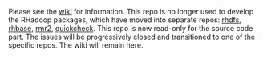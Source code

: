 Please see the [wiki](https://github.com/RevolutionAnalytics/RHadoop/wiki) for information. This repo is no longer used to develop the RHadoop packages, which have moved into separate repos: [rhdfs](https://github.com/RevolutionAnalytics/rhdfs), [rhbase](https://github.com/RevolutionAnalytics/rhbase), [rmr2](https://github.com/RevolutionAnalytics/rmr2), [quickcheck](https://github.com/RevolutionAnalytics/quickchek). This repo is now read-only for the source code part. The issues will be progressively closed and transitioned to one of the specific repos. The wiki will remain here.

